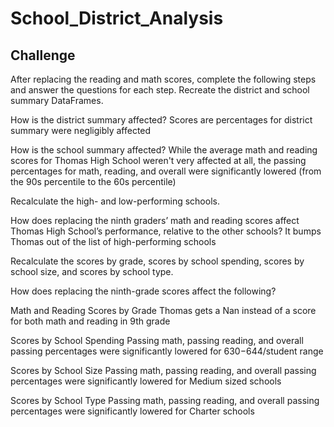 # School_District_Analysis
## Challenge
After replacing the reading and math scores, complete the following steps and answer the questions for each step.
Recreate the district and school summary DataFrames.

How is the district summary affected?
  Scores are percentages for district summary were negligibly affected
  
How is the school summary affected?
  While the average math and reading scores for Thomas High School weren't very affected at all, the passing percentages for math, reading, and overall were significantly lowered (from the 90s percentile to the 60s percentile)

Recalculate the high- and low-performing schools.

How does replacing the ninth graders’ math and reading scores affect Thomas High School’s performance, relative to the other schools?
  It bumps Thomas out of the list of high-performing schools
  
Recalculate the scores by grade, scores by school spending, scores by school size, and scores by school type.

How does replacing the ninth-grade scores affect the following?

Math and Reading Scores by Grade
  Thomas gets a Nan instead of a score for both math and reading in 9th grade

Scores by School Spending
  Passing math, passing reading, and overall passing percentages were significantly lowered for $630-$644/student range

Scores by School Size
  Passing math, passing reading, and overall passing percentages were significantly lowered for Medium sized schools

Scores by School Type
  Passing math, passing reading, and overall passing percentages were significantly lowered for Charter schools
